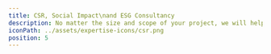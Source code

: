 ```yaml
---
title: CSR, Social Impact\nand ESG Consultancy
description: No matter the size and scope of your project, we will help you realise your philanthropic motivations whilst engaging and harnessing your team's collective talent and passion to ensure your company's values are furthered; UN development goals are met and our world is a better place as a result.
iconPath: ../assets/expertise-icons/csr.png
position: 5
---
```

